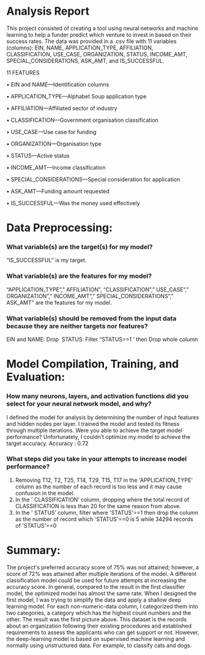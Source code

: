 # Analysis Report

This project consisted of creating a tool using neural networks and machine learning to help a funder predict which venture to invest in based on their success rates. The data was provided in a .csv file with 11 variables (columns): EIN, NAME, APPLICATION_TYPE, AFFILIATION, CLASSIFICATION, USE_CASE, ORGANIZATION, STATUS, INCOME_AMT, SPECIAL_CONSIDERATIONS, ASK_AMT, and IS_SUCCESSFUL.

11 FEATURES

• EIN and NAME—Identification columns

• APPLICATION_TYPE—Alphabet Soup application type

• AFFILIATION—Affiliated sector of industry

• CLASSIFICATION—Government organisation classification

• USE_CASE—Use case for funding

• ORGANIZATION—Organisation type

• STATUS—Active status

• INCOME_AMT—Income classification

• SPECIAL_CONSIDERATIONS—Special consideration for application

• ASK_AMT—Funding amount requested

• IS_SUCCESSFUL—Was the money used effectively  

# Data Preprocessing:

### What variable(s) are the target(s) for my model?

“IS_SUCCESSFUL” is my target.

### What variable(s) are the features for my model? 

“APPLICATION_TYPE”,” AFFILIATION”, “CLASSIFICATION”,” USE_CASE”,” ORGANIZATION”,” INCOME_AMT”,” SPECIAL_CONSIDERATIONS”,” ASK_AMT” are the features for my model.

### What variable(s) should be removed from the input data because they are neither targets nor features?
EIN and NAME: Drop 
STATUS: Filter “STATUS==1 ’ then Drop whole column

# Model Compilation, Training, and Evaluation:

### How many neurons, layers, and activation functions did you select for your neural network model, and why?

I defined the model for analysis by determining the number of input features and hidden nodes per layer. I trained the model and tested its fitness through multiple iterations.
Were you able to achieve the target model performance?
Unfortunately, I couldn’t optimize my model to achieve the target accuracy. Accuracy : 0.72

### What steps did you take in your attempts to increase model performance?

1. Removing T12, T2, T25, T14, T29, T15, T17 in the 'APPLICATION_TYPE' column as the number of each record is too less and it may cause confusion in the model.  
2. In the ' CLASSIFICATION’ column, dropping where the total record of CLASSIFICATION is less than 20 for the same reason from above.  
3. In the ' STATUS’ column, filter where 'STATUS'==1 then drop the column as the number of record which 'STATUS'==0 is 5 while 34294 records of 'STATUS'==0  

# Summary:

The project's preferred accuracy score of 75% was not attained; however, a score of 72% was attained after multiple iterations of the model. A different classification model could be used for future attempts at increasing the accuracy score.
In general, compared to the result in the first classifier model, the optimized model has almost the same rate.
When I designed the first model, I was trying to simplify the data and apply a shallow deep learning model. For each non-numeric-data column, I categorized them into two categories, a category which has the highest count numbers and the other. The result was the first picture above. This dataset is the records about an organization following their existing procedures and established requirements to assess the applicants who can get support or not. However, the deep-learning model is based on supervised machine learning and normally using unstructured data. For example, to classify cats and dogs.

